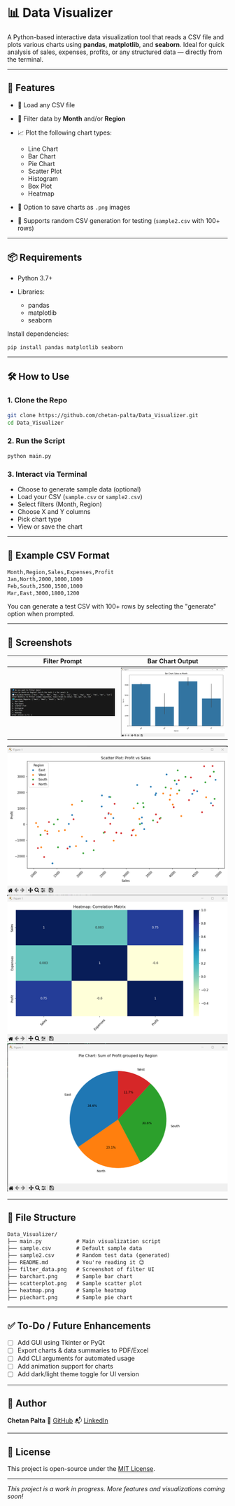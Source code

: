 # 📊 Data Visualizer

A Python-based interactive data visualization tool that reads a CSV file and plots various charts using **pandas**, **matplotlib**, and **seaborn**. Ideal for quick analysis of sales, expenses, profits, or any structured data — directly from the terminal.

---

## 🚀 Features

* 📁 Load any CSV file
* 🧹 Filter data by **Month** and/or **Region**
* 📈 Plot the following chart types:

  * Line Chart
  * Bar Chart
  * Pie Chart
  * Scatter Plot
  * Histogram
  * Box Plot
  * Heatmap
* 💾 Option to save charts as `.png` images
* 🧪 Supports random CSV generation for testing (`sample2.csv` with 100+ rows)

---

## 📦 Requirements

* Python 3.7+
* Libraries:

  * pandas
  * matplotlib
  * seaborn

Install dependencies:

```bash
pip install pandas matplotlib seaborn
```

---

## 🛠️ How to Use

### 1. Clone the Repo

```bash
git clone https://github.com/chetan-palta/Data_Visualizer.git
cd Data_Visualizer
```

### 2. Run the Script

```bash
python main.py
```

### 3. Interact via Terminal

* Choose to generate sample data (optional)
* Load your CSV (`sample.csv` or `sample2.csv`)
* Select filters (Month, Region)
* Choose X and Y columns
* Pick chart type
* View or save the chart

---

## 📂 Example CSV Format

```csv
Month,Region,Sales,Expenses,Profit
Jan,North,2000,1000,1000
Feb,South,2500,1500,1000
Mar,East,3000,1800,1200
```

You can generate a test CSV with 100+ rows by selecting the "generate" option when prompted.

---

## 📸 Screenshots

| Filter Prompt              | Bar Chart Output     |
| -------------------------- | -------------------- |
| ![Filter](filter_data.png) | ![Bar](barchart.png) |

![Scatter Plot](scatterplot.png)
![Heatmap](heatmap.png)
![Pie Chart](piechart.png)

---

## 📁 File Structure

```
Data_Visualizer/
├── main.py           # Main visualization script
├── sample.csv        # Default sample data
├── sample2.csv       # Random test data (generated)
├── README.md         # You're reading it 😉
├── filter_data.png   # Screenshot of filter UI
├── barchart.png      # Sample bar chart
├── scatterplot.png   # Sample scatter plot
├── heatmap.png       # Sample heatmap
├── piechart.png      # Sample pie chart
```

---

## ✅ To-Do / Future Enhancements

* [ ] Add GUI using Tkinter or PyQt
* [ ] Export charts & data summaries to PDF/Excel
* [ ] Add CLI arguments for automated usage
* [ ] Add animation support for charts
* [ ] Add dark/light theme toggle for UI version

---

## 🧠 Author

**Chetan Palta**
🔗 [GitHub](https://github.com/chetan-palta)
📬 [LinkedIn](https://www.linkedin.com/in/chetan-palta)

---

## 📄 License

This project is open-source under the [MIT License](LICENSE).

---

*This project is a work in progress. More features and visualizations coming soon!*
